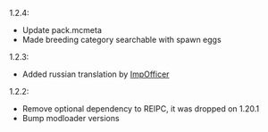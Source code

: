 1.2.4:
- Update pack.mcmeta
- Made breeding category searchable with spawn eggs

1.2.3:
- Added russian translation by [ImpOfficer](https://github.com/ImpOfficer)

1.2.2:
- Remove optional dependency to REIPC, it was dropped on 1.20.1
- Bump modloader versions